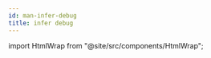 ```yaml
---
id: man-infer-debug
title: infer debug
---
```


import HtmlWrap from "@site/src/components/HtmlWrap";

<HtmlWrap url="/man/1.2.0/infer-debug.1.html" />
